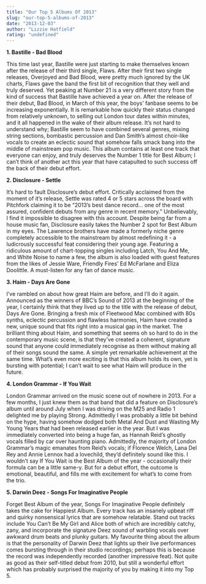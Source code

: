 ```yaml
---
title: "Our Top 5 Albums Of 2013"
slug: "our-top-5-albums-of-2013"
date: "2013-12-03"
author: "Lizzie Hatfield"
rating: "undefined"
---
```


**1\. Bastille - Bad Blood**

This time last year, Bastille were just starting to make themselves known after the release of their third single, Flaws. After their first two single releases, Overjoyed and Bad Blood, were pretty much ignored by the UK charts, Flaws gave the band the first bit of recognition that they well and truly deserved. Yet peaking at Number 21 is a very different story from the kind of success that Bastille have achieved a year on. After the release of their debut, Bad Blood, in March of this year, the boys’ fanbase seems to be increasing exponentially. It is remarkable how quickly their status changed from relatively unknown, to selling out London tour dates within minutes, and it all happened in the wake of their album release. It’s not hard to understand why; Bastille seem to have combined several genres, mixing string sections, bombastic percussion and Dan Smith’s almost choir-like vocals to create an eclectic sound that somehow falls smack bang into the middle of mainstream pop music. This album contains at least one track that everyone can enjoy, and truly deserves the Number 1 title for Best Album; I can’t think of another act this year that have catapulted to such success off the back of their debut effort.

**2\. Disclosure - Settle**

It’s hard to fault Disclosure’s debut effort. Critically acclaimed from the moment of it’s release, Settle was rated 4 or 5 stars across the board with Pitchfork claiming it to be “2013’s best dance record… one of the most assured, confident debuts from any genre in recent memory.” Unbelievably, I find it impossible to disagree with this account. Despite being far from a house music fan, Disclosure easily takes the Number 2 spot for Best Album in my eyes. The Lawrence brothers have made a formerly niche genre completely accessible to the mainstream by almost redefining it - a ludicrously successful feat considering their young age. Featuring a ridiculous amount of chart-topping singles including Latch, You And Me, and White Noise to name a few, the album is also loaded with guest features from the likes of Jessie Ware, Friendly Fires’ Ed McFarlane and Eliza Doolittle. A must-listen for any fan of dance music.

**3\. Haim - Days Are Gone**

I’ve rambled on about how great Haim are before, and I’ll do it again. Announced as the winners of BBC’s Sound of 2013 at the beginning of the year, I certainly think that they lived up to the title with the release of debut, Days Are Gone. Bringing a fresh mix of Fleetwood Mac combined with 80s synths, eclectic percussion and flawless harmonies, Haim have created a new, unique sound that fits right into a musical gap in the market. The brilliant thing about Haim, and something that seems oh so hard to do in the contemporary music scene, is that they’ve created a coherent, signature sound that anyone could immediately recognise as them without making all of their songs sound the same. A simple yet remarkable achievement at the same time. What’s even more exciting is that this album holds its own, yet is bursting with potential; I can’t wait to see what Haim will produce in the future.

**4\. London Grammar - If You Wait**

London Grammar arrived on the music scene out of nowhere in 2013. For a few months, I just knew them as that band that did a feature on Disclosure’s album until around July when I was driving on the M25 and Radio 1 delighted me by playing Strong. Admittedly I was probably a little bit behind on the hype, having somehow dodged both Metal And Dust and Wasting My Young Years that had been released earlier in the year. But I was immediately converted into being a huge fan, as Hannah Reid’s ghostly vocals filled by car over haunting piano. Admittedly, the majority of London Grammar’s magic emanates from Reid’s vocals; if Florence Welch, Lana Del Rey and Annie Lennox had a lovechild, they’d definitely sound like this. I wouldn’t say If You Wait is the Best Album of the year - occasionally their formula can be a little same-y. But for a debut effort, the outcome is emotional, beautiful, and fills me with excitement for what’s to come from the trio.

**5\. Darwin Deez - Songs For Imaginative People**

Forget Best Album of the year, Songs For Imaginative People definitely takes the cake for Happiest Album. Every track has an insanely upbeat riff and quirky nonsensical lyrics that are somehow relatable. Stand out tracks include You Can’t Be My Girl and Alice both of which are incredibly catchy, zany, and incorporate the signature Deez sound of warbling vocals over awkward drum beats and plunky guitars. My favourite thing about the album is that the personality of Darwin Deez that lights up their live performances comes bursting through in their studio recordings; perhaps this is because the record was independently recorded (another impressive feat). Not quite as good as their self-titled debut from 2010, but still a wonderful effort which has probably surprised the majority of you by making it into my Top 5.
